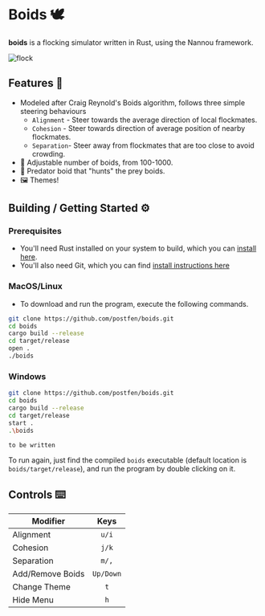# Boids 🕊

**boids** is a flocking simulator written in Rust, using the Nannou framework.

![flock](https://i.imgur.com/pX1fNWi.png)

## Features 🐤

- Modeled after Craig Reynold's Boids algorithm, follows three simple steering
  behaviours
  - `Alignment` - Steer towards the average direction of local flockmates.
  - `Cohesion` - Steer towards direction of average position of nearby flockmates.
  - `Separation`- Steer away from flockmates that are too close to avoid crowding.
- 🐣 Adjustable number of boids, from 100-1000.
- 🦅 Predator boid that "hunts" the prey boids.
- 🖼️ Themes!

## Building / Getting Started ⚙️

### Prerequisites

- You'll need Rust installed on your system to build, which you can [install here](https://www.rust-lang.org/learn/get-started).
- You'll also need Git, which you can find [install instructions here](https://github.com/git-guides/install-git)

### MacOS/Linux

- To download and run the program, execute the following commands.

```sh
git clone https://github.com/postfen/boids.git
cd boids
cargo build --release
cd target/release
open .
./boids
```

### Windows

```sh
git clone https://github.com/postfen/boids.git
cd boids
cargo build --release
cd target/release
start .
.\boids
```

`to be written`

To run again, just find the compiled `boids` executable (default location is
`boids/target/release`), and run the program by double clicking on it.

## Controls ⌨️

| Modifier         |   Keys    |
| ---------------- | :-------: |
| Alignment        |   `u/i`   |
| Cohesion         |   `j/k`   |
| Separation       |   `m/,`   |
| Add/Remove Boids | `Up/Down` |
| Change Theme     |    `t`    |
| Hide Menu        |    `h`    |
